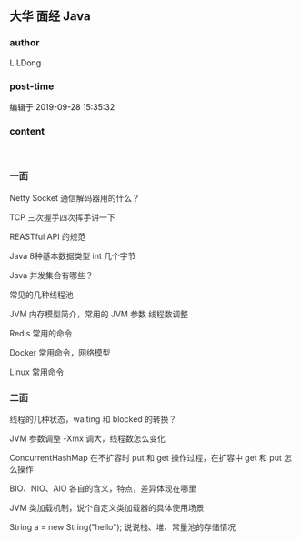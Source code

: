 ## 大华 面经 Java
### author 
L.LDong
### post-time 

编辑于  2019-09-28 15:35:32
### content 
<div class="post-topic-des nc-post-content">
 <div>
  <br/>
 </div>
 <div>
  <h3 style="color: rgb(51,51,51);">
   <span>
    一面
   </span>
  </h3>
  <p style="color: rgb(51,51,51);">
   <span>
    Netty Socket 通信解码器用的什么？
   </span>
  </p>
  <p style="color: rgb(51,51,51);">
   <span>
    TCP 三次握手四次挥手讲一下
   </span>
  </p>
  <p style="color: rgb(51,51,51);">
   <span>
    REASTful API 的规范
   </span>
  </p>
  <p style="color: rgb(51,51,51);">
   <span>
    Java 8种基本数据类型 int 几个字节
   </span>
  </p>
  <p style="color: rgb(51,51,51);">
   <span>
    Java 并发集合有哪些？
   </span>
  </p>
  <p style="color: rgb(51,51,51);">
   <span>
    常见的几种线程池
   </span>
  </p>
  <p style="color: rgb(51,51,51);">
   <span>
    JVM 内存模型简介，常用的 JVM 参数 线程数调整
   </span>
  </p>
  <p style="color: rgb(51,51,51);">
   <span>
    Redis 常用的命令
   </span>
  </p>
  <p style="color: rgb(51,51,51);">
   <span>
    Docker 常用命令，网络模型
   </span>
  </p>
  <p style="color: rgb(51,51,51);">
   <span>
    Linux 常用命令
   </span>
  </p>
  <h3 style="color: rgb(51,51,51);">
   <span>
    二面
   </span>
  </h3>
  <p style="color: rgb(51,51,51);">
   <span>
    线程的几种状态，waiting 和 blocked 的转换？
   </span>
  </p>
  <p style="color: rgb(51,51,51);">
   <span>
    JVM 参数调整 -Xmx 调大，线程数怎么变化
   </span>
  </p>
  <p style="color: rgb(51,51,51);">
   <span>
    ConcurrentHashMap 在不扩容时 put 和 get 操作过程，在扩容中 get 和 put 怎么操作
   </span>
  </p>
  <p style="color: rgb(51,51,51);">
   <span>
    BIO、NIO、AIO 各自的含义，特点，差异体现在哪里
   </span>
  </p>
  <p style="color: rgb(51,51,51);">
   <span>
    JVM 类加载机制，说个自定义类加载器的具体使用场景
   </span>
  </p>
  <p style="color: rgb(51,51,51);">
   <span>
    String a = new String("hello");
   </span>
   <span>
    说说栈、堆、常量池的存储情况
   </span>
  </p>
  <br/>
 </div>
</div>
